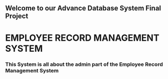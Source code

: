 ## Welcome to our Advance Database System Final Project

# EMPLOYEE RECORD MANAGEMENT SYSTEM

### This System is all about the admin part of the Employee Record Management System
